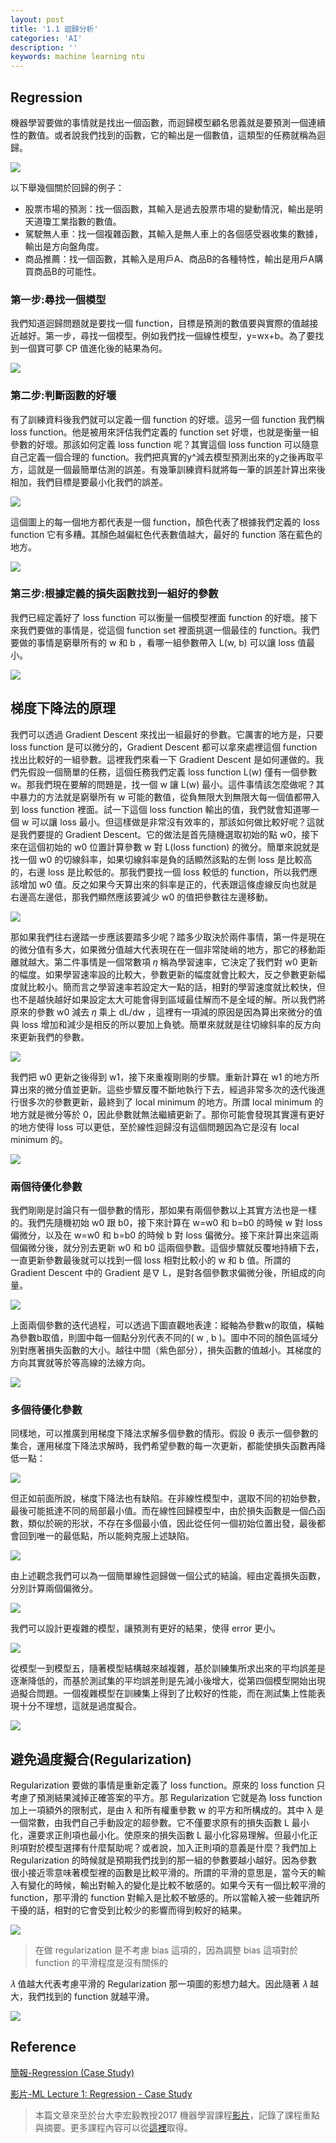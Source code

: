 ```yaml
---
layout: post
title: '1.1 迴歸分析'
categories: 'AI'
description: ''
keywords: machine learning ntu
---
```


## Regression
機器學習要做的事情就是找出一個函數，而迴歸模型顧名思義就是要預測一個連續性的數值。或者說我們找到的函數，它的輸出是一個數值，這類型的任務就稱為迴歸。

![](https://i.imgur.com/6cDnDgp.png)

以下舉幾個關於回歸的例子：

- 股票市場的預測：找一個函數，其輸入是過去股票市場的變動情況，輸出是明天道瓊工業指數的數值。
- 駕駛無人車：找一個複雜函數，其輸入是無人車上的各個感受器收集的數據，輸出是方向盤角度。
- 商品推薦：找一個函數，其輸入是用戶A、商品B的各種特性，輸出是用戶A購買商品B的可能性。

### 第一步:尋找一個模型
我們知道迴歸問題就是要找一個 function，目標是預測的數值要與實際的值越接近越好。第一步，尋找一個模型。例如我們找一個線性模型，y=wx+b。為了要找到一個寶可夢 CP 值進化後的結果為何。

![](https://i.imgur.com/d3o5nAm.png)

### 第二步:判斷函數的好壞
有了訓練資料後我們就可以定義一個 function 的好壞。這另一個 function 我們稱 loss function。他是被用來評估我們定義的 function set 好壞，也就是衡量一組參數的好壞。那該如何定義 loss function 呢？其實這個 loss function 可以隨意自己定義一個合理的 function。我們把真實的y^減去模型預測出來的y之後再取平方，這就是一個最簡單估測的誤差。有幾筆訓練資料就將每一筆的誤差計算出來後相加，我們目標是要最小化我們的誤差。

![](https://i.imgur.com/5HsK5at.png)

這個圖上的每一個地方都代表是一個 function，顏色代表了根據我們定義的 loss function 它有多糟。其顏色越偏紅色代表數值越大，最好的 function 落在藍色的地方。

![](https://i.imgur.com/598oGW5.png)

### 第三步:根據定義的損失函數找到一組好的參數
我們已經定義好了 loss function 可以衡量一個模型裡面 function 的好壞。接下來我們要做的事情是，從這個 function set 裡面挑選一個最佳的 function。我們要做的事情是窮舉所有的 w 和 b ，看哪一組參數帶入 L(w, b)  可以讓 loss 值最小。

![](https://i.imgur.com/sQqXV2A.png)

## 梯度下降法的原理
我們可以透過 Gradient Descent 來找出一組最好的參數。它厲害的地方是，只要 loss function 是可以微分的，Gradient Descent 都可以拿來處裡這個 function 找出比較好的一組參數。這裡我們來看一下 Gradient Descent 是如何運做的。我們先假設一個簡單的任務，這個任務我們定義 loss function L(w) 僅有一個參數 w。那我們現在要解的問題是，找一個 w 讓 L(w) 最小。這件事情該怎麼做呢？其中暴力的方法就是窮舉所有 w 可能的數值，從負無限大到無限大每一個值都帶入到 loss function 裡面。試一下這個 loss function 輸出的值，我們就會知道哪一個 w 可以讓 loss 最小。但這樣做是非常沒有效率的，那該如何做比較好呢？這就是我們要提的 Gradient Descent。它的做法是首先隨機選取初始的點 w0，接下來在這個初始的 w0 位置計算參數 w 對 L(loss function) 的微分。簡單來說就是找一個 w0 的切線斜率，如果切線斜率是負的話顯然該點的左側 loss 是比較高的，右邊 loss 是比較低的。那我們要找一個 loss 較低的 function，所以我們應該增加 w0 值。反之如果今天算出來的斜率是正的，代表跟這條虛線反向也就是右邊高左邊低，那我們顯然應該要減少 w0 的值把參數往左邊移動。

![](https://i.imgur.com/vtXKozo.png)

那如果我們往右邊踏一步應該要踏多少呢？踏多少取決於兩件事情，第一件是現在的微分值有多大，如果微分值越大代表現在在一個非常陡峭的地方，那它的移動距離就越大。第二件事情是一個常數項 𝜂 稱為學習速率，它決定了我們對 w0 更新的幅度。如果學習速率設的比較大，參數更新的幅度就會比較大，反之參數更新幅度就比較小。簡而言之學習速率若設定大一點的話，相對的學習速度就比較快，但也不是越快越好如果設定太大可能會得到區域最佳解而不是全域的解。所以我們將原來的參數 w0 減去 𝜂 乘上 dL/dw ，這裡有一項減的原因是因為算出來微分的值與 loss 增加和減少是相反的所以要加上負號。簡單來就就是往切線斜率的反方向來更新我們的參數。

![](https://i.imgur.com/Vq2xZDS.png)

我們把 w0 更新之後得到 w1，接下來重複剛剛的步驟。重新計算在 w1 的地方所算出來的微分值並更新。這些步驟反覆不斷地執行下去，經過非常多次的迭代後進行很多次的參數更新，最終到了 local minimum 的地方。所謂  local minimum 的地方就是微分等於 0，因此參數就無法繼續更新了。那你可能會發現其實還有更好的地方使得 loss 可以更低，至於線性迴歸沒有這個問題因為它是沒有 local minimum 的。

![](https://i.imgur.com/ZjvY77F.png)

### 兩個待優化參數
我們剛剛是討論只有一個參數的情形，那如果有兩個參數以上其實方法也是一樣的。我們先隨機初始 w0 跟 b0，接下來計算在 w=w0 和 b=b0 的時候 w 對 loss 偏微分，以及在 w=w0 和 b=b0 的時候 b 對 loss 偏微分。接下來計算出來這兩個偏微分後，就分別去更新 w0 和 b0 這兩個參數。這個步驟就反覆地持續下去，一直更新參數最後就可以找到一個 loss 相對比較小的 w 和 b 值。所謂的 Gradient Descent 中的 Gradient 是∇ L，是對各個參數求偏微分後，所組成的向量。

![](https://i.imgur.com/xtRH4Oa.png)

上面兩個參數的迭代過程，可以透過下圖直觀地表達：縱軸為參數w的取值，橫軸為參數b取值，則圖中每一個點分別代表不同的( w , b )。圖中不同的顏色區域分別對應著損失函數的大小。越往中間（紫色部分），損失函數的值越小。其梯度的方向其實就等於等高線的法線方向。

![](https://i.imgur.com/ZXMN25e.png)

### 多個待優化參數
同樣地，可以推廣到用梯度下降法求解多個參數的情形。假設 θ 表示一個參數的集合，運用梯度下降法求解時，我們希望參數的每一次更新，都能使損失函數再降低一點：

![](https://i.imgur.com/1UI2FNC.png)

但正如前面所說，梯度下降法也有缺陷。在非線性模型中，選取不同的初始參數，最後可能抵達不同的局部最小值。而在線性回歸模型中，由於損失函數是一個凸函數，類似於碗的形狀，不存在多個最小值，因此從任何一個初始位置出發，最後都會回到唯一的最低點，所以能夠克服上述缺陷。

![](https://i.imgur.com/yJolHLR.png)

由上述觀念我們可以為一個簡單線性迴歸做一個公式的結論。經由定義損失函數，分別計算兩個偏微分。

![](https://i.imgur.com/SQYDatp.png)

我們可以設計更複雜的模型，讓預測有更好的結果，使得 error 更小。

![](https://i.imgur.com/4BunGmm.png)

從模型一到模型五，隨著模型結構越來越複雜，基於訓練集所求出來的平均誤差是逐漸降低的，而基於測試集的平均誤差則是先減小後增大，從第四個模型開始出現過擬合問題。一個複雜模型在訓練集上得到了比較好的性能，而在測試集上性能表現十分不理想，這就是過度擬合。

![](https://i.imgur.com/wc80qC9.png)

## 避免過度擬合(Regularization)
Regularization 要做的事情是重新定義了 loss function。原來的 loss function 只考慮了預測結果減掉正確答案的平方。那 Regularization 它就是為 loss function 加上一項額外的限制式，是由 λ 和所有權重參數 w 的平方和所構成的。其中 λ  是一個常數，由我們自己手動設定的超參數。它不僅要求原有的損失函數 L 最小化，還要求正則項也最小化。使原來的損失函數 L 最小化容易理解。但最小化正則項對於模型選擇有什麼幫助呢？或者說，加入正則項的意義是什麼？我們加上 Regularization 的時候就是預期我們找到的那一組的參數要越小越好。因為參數很小接近零意味著模型裡的函數是比較平滑的。所謂的平滑的意思是，當今天的輸入有變化的時候，輸出對輸入的變化是比較不敏感的。如果今天有一個比較平滑的 function，那平滑的  function 對輸入是比較不敏感的。所以當輸入被一些雜訊所干擾的話，相對的它會受到比較少的影響而得到較好的結果。

![](https://i.imgur.com/sruN3W6.png)

> 在做 regularization 是不考慮 bias 這項的，因為調整 bias 這項對於 function 的平滑程度是沒有關係的

𝜆 值越大代表考慮平滑的 Regularization 那一項圖的影想力越大。因此隨著 𝜆 越大，我們找到的 function 就越平滑。

![](https://i.imgur.com/6s6NQaE.png)

## Reference
[簡報-Regression (Case Study)](http://speech.ee.ntu.edu.tw/~tlkagk/courses/ML_2017/Lecture/Regression.pdf)

[影片-ML Lecture 1: Regression - Case Study](https://youtu.be/fegAeph9UaA)

> 本篇文章來至於台大李宏毅教授2017 機器學習課程[影片](https://www.youtube.com/playlist?list=PLJV_el3uVTsPy9oCRY30oBPNLCo89yu49)，記錄了課程重點與摘要。更多課程內容可以從[這裡](http://speech.ee.ntu.edu.tw/~tlkagk/courses_ML17_2.html)取得。